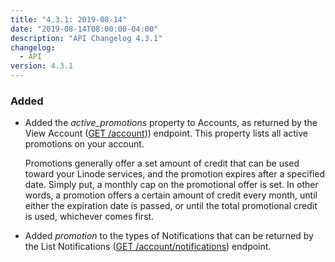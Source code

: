 ```yaml
---
title: "4.3.1: 2019-08-14"
date: "2019-08-14T08:00:00-04:00"
description: "API Changelog 4.3.1"
changelog:
  - API
version: 4.3.1
---
```


### Added

- Added the _active_promotions_ property to Accounts, as returned by the View Account ([GET /account](https://developers.linode.com/api/v4/account))) endpoint. This property lists all active promotions on your account.

  Promotions generally offer a set amount of credit that can be used toward your Linode services, and the promotion expires after a specified date. Simply put, a monthly cap on the promotional offer is set. In other words, a promotion offers a certain amount of credit every month, until either the expiration date is passed, or until the total promotional credit is used, whichever comes first.

- Added _promotion_ to the types of Notifications that can be returned by the List Notifications ([GET /account/notifications](https://developers.linode.com/api/v4/account-notifications)) endpoint.
